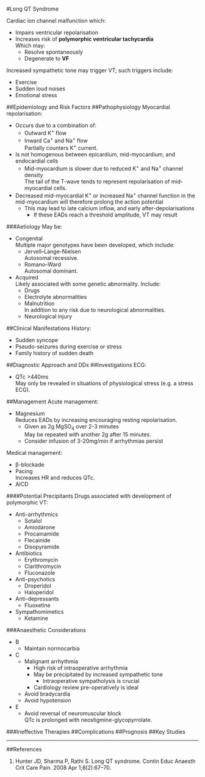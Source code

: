 #Long QT Syndrome

Cardiac ion channel malfunction which:
* Impairs ventricular repolarisation
* Increases risk of **polymorphic ventricular tachycardia**  
Which may:
	* Resolve spontaneously
	* Degenerate to **VF**


Increased sympathetic tone may trigger VT; such triggers include:
* Exercise
* Sudden loud noises
* Emotional stress

##Epidemiology and Risk Factors
##Pathophysiology
Myocardial repolarisation:
* Occurs due to a combination of:
	* Outward K<sup>+</sup> flow
	* Inward Ca<sup>+</sup> and Na<sup>+</sup> flow  
	Partially counters K<sup>+</sup> current.
* Is not homogenous between epicardium, mid-myocardium, and endocardial cells
	* Mid-myocardium is slower due to reduced K<sup>+</sup> and Na<sup>+</sup> channel density  
	The tail of the T-wave tends to represent repolarisation of mid-myocardial cells.
* Decreased mid-myocardial K<sup>+</sup> or increased Na<sup>+</sup> channel function in the mid-myocardium will therefore prolong the action potential
	* This may lead to late calcium inflow, and early after-depolarisations
		* If these EADs reach a threshold amplitude, VT may result

###Aetiology
May be:
* Congenital  
Multiple major genotypes have been developed, which include:
	* Jervell–Lange-Nielsen  
	Autosomal recessive.
	* Romano–Ward  
	Autosomal dominant.
* Acquired  
Likely associated with some genetic abnormality. Include:
	* Drugs
	* Electrolyte abnormalities
	* Malnutrition  
	In addition to any risk due to neurological abnormalities.
	* Neurological injury

##Clinical Manifestations
History:
* Sudden syncope
* Pseudo-seizures during exercise or stress
* Family history of sudden death

##Diagnostic Approach and DDx
##Investigations
ECG:
* QTc >440ms  
May only be revealed in situations of physiological stress (e.g. a stress ECG).

##Management
Acute management:
* Magnesium  
Reduces EADs by increasing encouraging resting repolarisation.
	* Given as 2g MgSO<sub>4</sub> over 2-3 minutes  
	May be repeated with another 2g after 15 minutes.
	* Consider infusion of 3-20mg/min if arrhythmias persist

Medical management:
* β-blockade
* Pacing  
Increases HR and reduces QTc.
* AICD

####Potential Precipitants
Drugs associated with development of polymorphic VT:
* Anti-arrhythmics
	* Sotalol
	* Amiodarone
	* Procainamide
	* Flecainide
	* Disopyramide
* Antibiotics
	* Erythromycin
	* Clarithromycin
	* Fluconazole
* Anti-psychotics
	* Droperidol
	* Haloperidol
* Anti-depressants
	* Fluoxetine
* Sympathomimetics
	* Ketamine

###Anaesthetic Considerations
* B
	* Maintain normocarbia
* C
	* Malignant arrhythmia
		* High risk of intraoperative arrhythmia
		* May be precipitated by increased sympathetic tone
			* Intraoperative sympatholysis is crucial
		* Cardiology review pre-operatively is ideal
	* Avoid bradycardia
	* Avoid hypotension
* E
	* Avoid reversal of neuromuscular block  
	QTc is prolonged with neostigmine-glycopyrrolate.

###Ineffective Therapies
##Complications
##Prognosis
##Key Studies

---
##References
1. Hunter JD, Sharma P, Rathi S. Long QT syndrome. Contin Educ Anaesth Crit Care Pain. 2008 Apr 1;8(2):67–70. 
